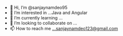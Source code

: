 - 👋 Hi, I’m @sanjaynamdeo95
- 👀 I’m interested in ...Java and Angular
- 🌱 I’m currently learning ...
- 💞️ I’m looking to collaborate on ...
- 📫 How to reach me ...sanjaynamdeo123@gmail.com

<!---
sanjaynamdeo95/sanjaynamdeo95 is a ✨ special ✨ repository because its `README.md` (this file) appears on your GitHub profile.
You can click the Preview link to take a look at your changes.
--->

